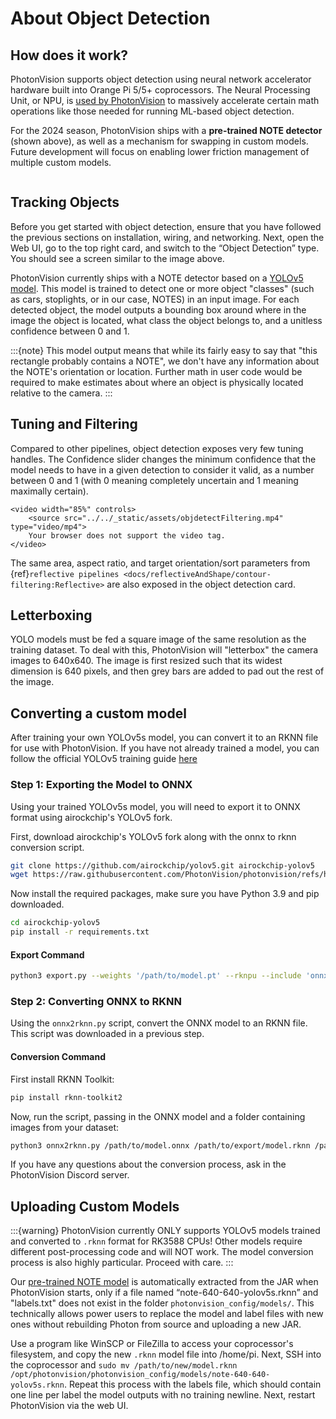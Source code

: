 # About Object Detection

## How does it work?

PhotonVision supports object detection using neural network accelerator hardware built into Orange Pi 5/5+ coprocessors. The Neural Processing Unit, or NPU, is [used by PhotonVision](https://github.com/PhotonVision/rknn_jni/tree/main) to massively accelerate certain math operations like those needed for running ML-based object detection.

For the 2024 season, PhotonVision ships with a **pre-trained NOTE detector** (shown above), as well as a mechanism for swapping in custom models. Future development will focus on enabling lower friction management of multiple custom models.

```{image} images/notes-ui.png

```

## Tracking Objects

Before you get started with object detection, ensure that you have followed the previous sections on installation, wiring, and networking. Next, open the Web UI, go to the top right card, and switch to the “Object Detection” type. You should see a screen similar to the image above.

PhotonVision currently ships with a NOTE detector based on a [YOLOv5 model](https://docs.ultralytics.com/yolov5/). This model is trained to detect one or more object "classes" (such as cars, stoplights, or in our case, NOTES) in an input image. For each detected object, the model outputs a bounding box around where in the image the object is located, what class the object belongs to, and a unitless confidence between 0 and 1.

:::{note}
This model output means that while its fairly easy to say that "this rectangle probably contains a NOTE", we don't have any information about the NOTE's orientation or location. Further math in user code would be required to make estimates about where an object is physically located relative to the camera.
:::

## Tuning and Filtering

Compared to other pipelines, object detection exposes very few tuning handles. The Confidence slider changes the minimum confidence that the model needs to have in a given detection to consider it valid, as a number between 0 and 1 (with 0 meaning completely uncertain and 1 meaning maximally certain).

```{raw} html
<video width="85%" controls>
    <source src="../../_static/assets/objdetectFiltering.mp4" type="video/mp4">
    Your browser does not support the video tag.
</video>
```

The same area, aspect ratio, and target orientation/sort parameters from {ref}`reflective pipelines <docs/reflectiveAndShape/contour-filtering:Reflective>` are also exposed in the object detection card.

## Letterboxing

YOLO models must be fed a square image of the same resolution as the training dataset. To deal with this, PhotonVision will "letterbox" the camera images to 640x640. The image is first resized such that its widest dimension is 640 pixels, and then grey bars are added to pad out the rest of the image.

## Converting a custom model

After training your own YOLOv5s model, you can convert it to an RKNN file for use with PhotonVision. If you have not already trained a model, you can follow the official YOLOv5 training guide [here](https://docs.ultralytics.com/yolov5/tutorials/train_custom_data/)

### Step 1: Exporting the Model to ONNX

Using your trained YOLOv5s model, you will need to export it to ONNX format using airockchip's YOLOv5 fork.

First, download airockchip's YOLOv5 fork along with the onnx to rknn conversion script.

```bash
git clone https://github.com/airockchip/yolov5.git airockchip-yolov5
wget https://raw.githubusercontent.com/PhotonVision/photonvision/refs/heads/master/scripts/onnx2rknn.py
```

Now install the required packages, make sure you have Python 3.9 and pip downloaded.

```bash
cd airockchip-yolov5
pip install -r requirements.txt
```

#### Export Command

```bash
python3 export.py --weights '/path/to/model.pt' --rknpu --include 'onnx'
```

### Step 2: Converting ONNX to RKNN

Using the `onnx2rknn.py` script, convert the ONNX model to an RKNN file. This script was downloaded in a previous step.

#### Conversion Command

First install RKNN Toolkit:

```bash
pip install rknn-toolkit2
```

Now, run the script, passing in the ONNX model and a folder containing images from your dataset:

```bash
python3 onnx2rknn.py /path/to/model.onnx /path/to/export/model.rknn /path/to/dataset/valid/images
```

If you have any questions about the conversion process, ask in the PhotonVision Discord server.

## Uploading Custom Models

:::{warning}
PhotonVision currently ONLY supports YOLOv5 models trained and converted to `.rknn` format for RK3588 CPUs! Other models require different post-processing code and will NOT work. The model conversion process is also highly particular. Proceed with care.
:::

Our [pre-trained NOTE model](https://github.com/PhotonVision/photonvision/blob/main/photon-server/src/main/resources/models/note-640-640-yolov5s.rknn) is automatically extracted from the JAR when PhotonVision starts, only if a file named “note-640-640-yolov5s.rknn” and "labels.txt" does not exist in the folder `photonvision_config/models/`. This technically allows power users to replace the model and label files with new ones without rebuilding Photon from source and uploading a new JAR.

Use a program like WinSCP or FileZilla to access your coprocessor's filesystem, and copy the new `.rknn` model file into /home/pi. Next, SSH into the coprocessor and `sudo mv /path/to/new/model.rknn /opt/photonvision/photonvision_config/models/note-640-640-yolov5s.rknn`. Repeat this process with the labels file, which should contain one line per label the model outputs with no training newline. Next, restart PhotonVision via the web UI.
